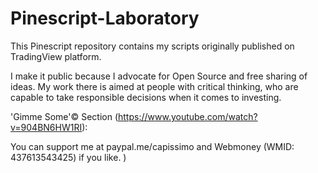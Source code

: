# Pinescript-Laboratory
This Pinescript repository contains my scripts originally published on TradingView platform. 

I make it public because I advocate for Open Source and free sharing of ideas. My work there is aimed at people with critical thinking, who are capable to take responsible decisions when it comes to investing. 

'Gimme Some'© Section (https://www.youtube.com/watch?v=904BN6HW1RI):

You can support me at paypal.me/capissimo and Webmoney (WMID: 437613543425) if you like. )
